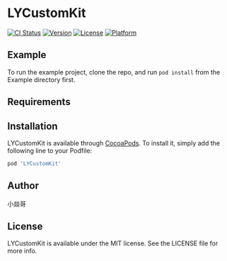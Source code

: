 # LYCustomKit

[![CI Status](https://img.shields.io/travis/904101287@qq.com/LYCustomKit.svg?style=flat)](https://travis-ci.org/904101287@qq.com/LYCustomKit)
[![Version](https://img.shields.io/cocoapods/v/LYCustomKit.svg?style=flat)](https://cocoapods.org/pods/LYCustomKit)
[![License](https://img.shields.io/cocoapods/l/LYCustomKit.svg?style=flat)](https://cocoapods.org/pods/LYCustomKit)
[![Platform](https://img.shields.io/cocoapods/p/LYCustomKit.svg?style=flat)](https://cocoapods.org/pods/LYCustomKit)

## Example

To run the example project, clone the repo, and run `pod install` from the Example directory first.

## Requirements

## Installation

LYCustomKit is available through [CocoaPods](https://cocoapods.org). To install
it, simply add the following line to your Podfile:

```ruby
pod 'LYCustomKit'
```

## Author

小燚哥

## License

LYCustomKit is available under the MIT license. See the LICENSE file for more info.
